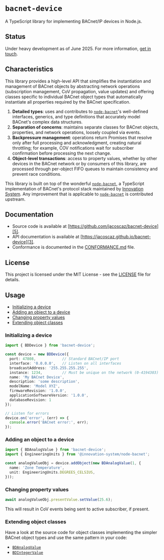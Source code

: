 
# `bacnet-device`

A TypeScript library for implementing BACnet/IP devices in Node.js.

## Status

Under heavy development as of June 2025. For more information, [get in touch][1].

## Characteristics

This library provides a high-level API that simplifies the instantiation and
management of BACnet objects by abstracting network operations (subscription
management, CoV propagation, value updates) and offering classes specific to
individual BACnet object types that automatically instantiate all properties
required by the BACnet specification.

1. **Detailed types**: uses and contributes to [`node-bacnet`][2]'s
   well-defined interfaces, generics, and type definitions that accurately
   model BACnet's complex data structures.
2. **Separation of concerns**: maintains separate classes for BACnet objects,
   properties, and network operations, loosely coupled via events.
3. **Backpressure management**: operations return Promises that resolve only
   after full processing and acknowledgment, creating natural throttling; for 
   example, COV notifications wait for subscriber confirmation before processing
   the next change.
4. **Object-level transactions**: access to property values, whether by other 
   devices in the BACnet network or by consumers of this library, are processed
   through per-object FIFO queues to maintain consistency and prevent race 
   conditions.

This library is built on top of the wonderful [`node-bacnet`][2], a TypeScript
implementation of BACnet's protocol stack maintained by [Innovation System][6].
Any improvement that is applicable to [`node-bacnet`][2] is contributed upstream.

## Documentation

- Source code is available at [https://github.com/jacoscaz/bacnet-device][5].
- API documentation is available at [https://jacoscaz.github.io/bacnet-device][3].
- Conformance is documented in the [CONFORMANCE.md][4] file.

## License

This project is licensed under the MIT License - see the [LICENSE][7] file for details.

## Usage

- [Initializing a device](#initializing-a-device)
- [Adding an object to a device](#adding-an-object-to-a-device)
- [Changing property values](#changing-property-values)
- [Extending object classes](#extending-object-classes)

### Initializing a device

```typescript
import { BDDevice } from 'bacnet-device';

const device = new BDDevice({
  port: 47808,            // Standard BACnet/IP port
  interface: '0.0.0.0',   // Listen on all interfaces
  broadcastAddress: '255.255.255.255',
  instance: 1234,         // Must be unique on the network (0-4194303)
  name: 'My BACnet Device',
  description: 'some description',
  modelName: 'Model XYZ',
  firmwareRevision: '1.0.0',
  applicationSoftwareVersion: '1.0.0',
  databaseRevision: 1
});

// Listen for errors
device.on('error', (err) => {
  console.error('BACnet error:', err);
});
```

### Adding an object to a device

```typescript
import { BDAnalogValue } from 'bacnet-device';
import { EngineeringUnits } from '@innovation-system/node-bacnet';

const analogValueObj = device.addObject(new BDAnalogValue(1, { 
  name: 'Zone Temperature', 
  unit: EngineeringUnits.DEGREES_CELSIUS,
}));
```

### Changing property values

```typescript 
await analogValueObj.presentValue.setValue(25.6);
```

This will result in CoV events being sent to active subscriber, if present.

### Extending object classes

Have a look at the source code for object classes implementing the simpler
BACnet object types and use the same pattern in your code:

- [`BDAnalogValue`](https://github.com/jacoscaz/bacnet-device/blob/main/src/objects/analogvalue.ts)
- [`BDIntegerValue`](https://github.com/jacoscaz/bacnet-device/blob/main/src/objects/integervalue.ts)

[1]: https://github.com/jacoscaz/bacnet-device
[2]: https://github.com/innovation-system/node-bacnet
[3]: https://jacoscaz.github.io/bacnet-device
[4]: https://github.com/jacoscaz/bacnet-device/blob/main/CONFORMANCE.md
[5]: https://github.com/jacoscaz/bacnet-device
[6]: https://www.innovation-system.it
[7]: https://github.com/jacoscaz/bacnet-device/blob/main/LICENSE